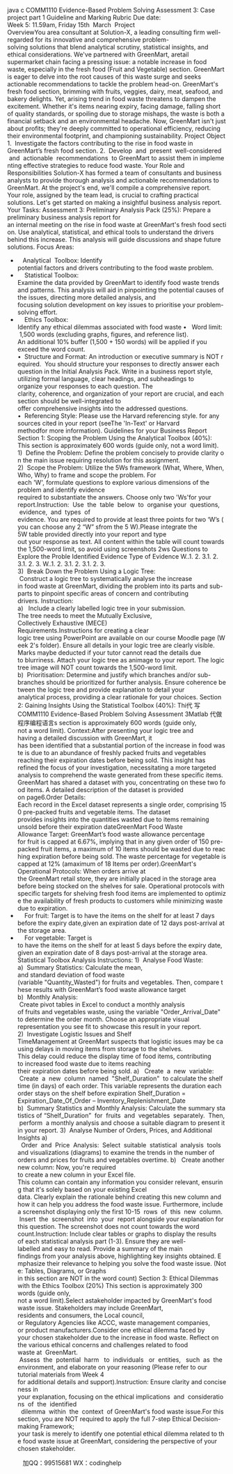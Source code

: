 java c
COMM1110 Evidence-Based Problem Solving
Assessment 3: Case project part 1
Guideline and Marking Rubric
Due date: Week 5: 11.59am, Friday 15th  March 
Project OverviewYou area consultant at Solution-X, a leading consulting firm well-regarded for its innovative and comprehensive problem-solving solutions that blend analytical scrutiny, statistical insights, and ethical considerations.
We've partnered with GreenMart, aretail supermarket chain facing a pressing issue: a notable increase in food waste, especially in the fresh food (Fruit and Vegetable)
section. GreenMart is eager to delve into the root causes of this waste surge and seeks actionable recommendations to tackle the problem head-on.
GreenMart's fresh food section, brimming with fruits, veggies, dairy, meat, seafood, and bakery delights. Yet, arising trend in food waste threatens to dampen the
excitement. Whether it's items nearing expiry, facing damage, falling short of quality standards, or spoiling due to storage mishaps, the waste is both a financial setback and an environmental headache.
Now, GreenMart isn't just about profits; they're deeply committed to operational
efficiency, reducing their environmental footprint, and championing sustainability.
Project Object
1.  Investigate the factors contributing to the rise in food waste in GreenMart’s fresh food section.
2.  Develop  and  present  well-considered  and  actionable  recommendations  to GreenMart to assist them in implementing effective strategies to reduce food waste.
Your Role and Responsibilities
Solution-X has formed a team of consultants and business analysts to provide thorough
analysis and actionable recommendations to GreenMart. At the project's end, we'll compile a comprehensive report. Your role, assigned by the team lead, is crucial to crafting practical
solutions. Let's get started on making a insightful business analysis report.
Your Tasks:
Assessment 3: Preliminary Analysis Pack (25%):
Prepare a preliminary business analysis report for an internal meeting on the rise in food waste at GreenMart's fresh food section. Use analytical, statistical, and ethical tools to understand the drivers behind this increase. This analysis will guide discussions and shape future solutions.
Focus Areas:
-    Analytical  Toolbox: Identify potential factors and drivers contributing to the food waste problem.
-     Statistical Toolbox: Examine the data provided by GreenMart to identify food waste trends and patterns. This analysis will aid in pinpointing the potential causes of the issues, directing more detailed analysis, and focusing solution development on key issues to prioritise your problem-solving effort.
-     Ethics Toolbox: Identify any ethical dilemmas associated with food waste
•   Word limit:  1,500 words (excluding graphs, figures, and reference list). An additional 10% buffer (1,500 + 150 words) will be applied if you exceed the word count.
•  Structure and Format: An introduction or executive summary is NOT required.  You should structure your responses to directly answer each question in the Initial Analysis Pack. Write in a business report style, utilizing formal language, clear headings, and subheadings to organize your responses to each question. The clarity, coherence, and organization of your report are crucial, and each section should be well-integrated to offer comprehensive insights into the addressed questions.
•  Referencing Style: Please use the Harvard referencing style. for any sources cited in your report (seeThe 'In-Text' or Harvard methodfor more information).
Guidelines for your Business Report
Section 1: Scoping the Problem Using the Analytical Toolbox (40%):
This section is approximately 600 words (guide only, not a word limit).
1)  Define the Problem: Define the problem concisely to provide clarity on the main issue requiring resolution for this assignment.
2)  Scope the Problem: Utilize the 5Ws framework (What, Where, When, Who, Why) to frame and scope the problem. For each 'W', formulate questions to explore various dimensions of the problem and identify evidence required to substantiate the answers. Choose only two 'Ws'for your report.Instruction:  Use  the  table  below  to  organise your  questions,  evidence,  and  types  of evidence. You are required to provide at least three points for two ‘W’s (you can choose any 2 “W” sfrom the 5 W).Please integrate the 5W table provided directly into your report and type out your response as text. All content within the table will count towards the 1,500-word limit, so avoid using screenshots
2ws
Questions to Explore the Proble
Identified Evidence
Type of Evidence
W..1. 2. 3.1. 2. 3.1. 2. 3.
W..1. 2. 3.1. 2. 3.1. 2. 3.
3)  Break Down the Problem Using a Logic Tree:  Construct a logic tree to systematically analyse the increase in food waste at GreenMart, dividing the problem into its parts and sub-parts to pinpoint specific areas of concern and contributing drivers. Instruction:
a)   Include a clearly labelled logic tree in your submission. The tree needs to meet the Mutually Exclusive, Collectively Exhaustive (MECE) Requirements.Instructions for creating a clear logic tree using PowerPoint are available on our course Moodle page (Week 2's folder). Ensure all details in your logic tree are clearly visible. Marks maybe deducted if your tutor cannot read the details due to blurriness. Attach your logic tree as animage to your report. The logic tree image will NOT count towards the 1,500-word limit.
b)  Prioritisation: Determine and justify which branches and/or sub-branches should be prioritized for further analysis. Ensure coherence between the logic tree and provide explanation to detail your analytical process, providing a clear rationale for your choices.
Section 2: Gaining Insights Using the Statistical Toolbox (40%):
Thi代 写COMM1110 Evidence-Based Problem Solving Assessment 3Matlab
代做程序编程语言s section is approximately 600 words (guide only, not a word limit).
Context:After presenting your logic tree and having a detailed discussion with GreenMart, it has been identified that a substantial portion of the increase in food waste is due to an abundance of freshly packed fruits and vegetables reaching their expiration dates before being sold. This insight has refined the focus of your investigation, necessitating a more targeted analysis to comprehend the waste generated from these specific items.
GreenMart has shared a dataset with you, concentrating on these two food items. A detailed description of the dataset is provided on page6.Order Details: Each record in the Excel dataset represents a single order, comprising 150 pre-packed fruits and vegetable items. The dataset provides insights into the quantities wasted due to items remaining unsold before their expiration dateGreenMart Food Waste Allowance Target: GreenMart’s food waste allowance percentage for fruit is capped at 6.67%, implying that in any given order of 150 pre-packed fruit items, a maximum of 10 items should be wasted due to reaching expiration before being sold. The waste percentage for vegetable is capped at 12% (amaximum of 18 Items per order).GreenMart's Operational Protocols: When orders arrive at the GreenMart retail store, they are initially placed in the storage area before being stocked on the shelves for sale. Operational protocols with specific targets for shelving fresh food items are implemented to optimize the availability of fresh products to customers while minimizing waste due to expiration.
-     For fruit: Target is to have the items on the shelf for at least 7 days before the expiry date,given an expiration date of 12 days post-arrival at the storage area.
-     For vegetable: Target is to have the items on the shelf for at least 5 days before the expiry date, given an expiration date of 8 days post-arrival at the storage area.
Statistical Toolbox Analysis Instructions:
1)  Analyse Food Waste:
a)  Summary Statistics: Calculate the mean, and standard deviation of food waste (variable "Quantity_Wasted") for fruits and vegetables. Then, compare these results with GreenMart’s food waste allowance target
b)  Monthly Analysis:  Create pivot tables in Excel to conduct a monthly analysis of fruits and vegetables waste, using the variable "Order_Arrival_Date" to
determine the order month. Choose an appropriate visual representation you see fit to showcase this result in your report.
2)  Investigate Logistic Issues and Shelf TimeManagement at GreenMart suspects that logistic issues may be causing delays in moving items from storage to the shelves. This delay could reduce the display time of food items, contributing to increased food waste due to items reaching their expiration dates before being sold.
a)   Create  a  new  variable:  Create  a  new  column  named  "Shelf_Duration"  to calculate the shelf time (in days) of each order. This variable represents the duration each order stays on the shelf before expiration
Shelf_Duration = Expiration_Date_Of_Order – Inventory_Replenishment_Date
b)  Summary Statistics and Monthly Analysis: Calculate the summary statistics of “Shelf_Duration”  for  fruits  and  vegetables  separately.  Then,  perform  a monthly analysis and choose a suitable diagram to present it in your report.
3)  Analyse Number of Orders, Prices, and Additional Insights
a)   Order  and  Price  Analysis:  Select  suitable  statistical  analysis  tools  and visualizations (diagrams) to examine the trends in the number of orders and prices for fruits and vegetables overtime.
b)   Create another new column: Now, you're required to create a new column in your Excel file. This column can contain any information you consider relevant, ensuring that it's solely based on your existing Excel data. Clearly explain the rationale behind creating this new column and how it can help you address the food waste issue. Furthermore, include a screenshot displaying only the first 10-15  rows  of  this  new  column.  Insert  the  screenshot  into  your  report alongside your explanation for this question. The screenshot does not count towards the word count.Instruction: Include clear tables or graphs to display the results of each statistical analysis part (1-3). Ensure they are well-labelled and easy to read. Provide a summary of the main findings from your analysis above, highlighting key insights obtained. Emphasize their relevance to helping you solve the food waste issue. (Note: Tables, Diagrams, or Graphs in this section are NOT in the word count)
Section 3: Ethical Dilemmas with the Ethics Toolbox (20%)
This section is approximately 300 words (guide only, not a word limit).Select astakeholder impacted by GreenMart's food waste issue. Stakeholders may include GreenMart, residents and consumers, the Local council, or Regulatory Agencies like ACCC, waste management companies, or product manufacturers.Consider one ethical dilemma faced by your chosen stakeholder due to the increase in food waste. Reflect on the various ethical concerns and challenges related to food waste at  GreenMart.  Assess  the  potential  harm   to  individuals   or  entities,   such  as  the environment, and elaborate on your reasoning (Please refer to our tutorial materials from Week 4 for additional details and support).Instruction: Ensure clarity and conciseness in your explanation, focusing on the ethical implications  and  considerations  of  the  identified   dilemma  within  the  context  of GreenMart's food waste issue.For this section, you are NOT required to apply the full 7-step Ethical Decision-making Framework; your task is merely to identify one potential ethical dilemma related to the food waste issue at GreenMart, considering the perspective of your chosen stakeholder.




         
加QQ：99515681  WX：codinghelp

